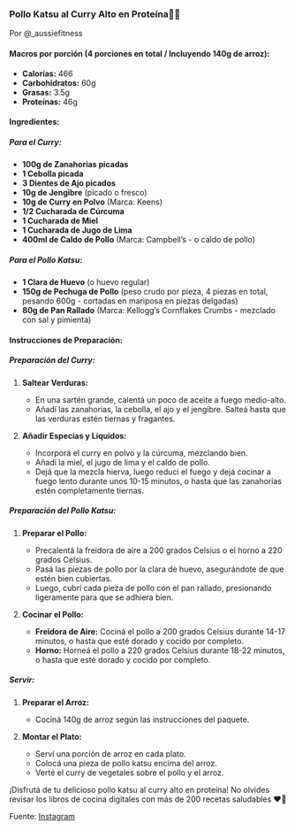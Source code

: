 ### **Pollo Katsu al Curry Alto en Proteína🍗🥘**
Por @_aussiefitness

#### **Macros por porción (4 porciones en total / Incluyendo 140g de arroz):**
- **Calorías:** 466
- **Carbohidratos:** 60g
- **Grasas:** 3.5g
- **Proteínas:** 46g

#### **Ingredientes:**

##### **Para el Curry:**
- **100g de Zanahorias picadas**
- **1 Cebolla picada**
- **3 Dientes de Ajo picados**
- **10g de Jengibre** (picado o fresco)
- **10g de Curry en Polvo** (Marca: Keens)
- **1/2 Cucharada de Cúrcuma**
- **1 Cucharada de Miel**
- **1 Cucharada de Jugo de Lima**
- **400ml de Caldo de Pollo** (Marca: Campbell’s - o caldo de pollo)

##### **Para el Pollo Katsu:**
- **1 Clara de Huevo** (o huevo regular)
- **150g de Pechuga de Pollo** (peso crudo por pieza, 4 piezas en total, pesando 600g - cortadas en mariposa en piezas delgadas)
- **80g de Pan Rallado** (Marca: Kellogg’s Cornflakes Crumbs - mezclado con sal y pimienta)

#### **Instrucciones de Preparación:**

##### **Preparación del Curry:**
1. **Saltear Verduras:**
   - En una sartén grande, calentá un poco de aceite a fuego medio-alto.
   - Añadí las zanahorias, la cebolla, el ajo y el jengibre. Salteá hasta que las verduras estén tiernas y fragantes.

2. **Añadir Especias y Líquidos:**
   - Incorporá el curry en polvo y la cúrcuma, mezclando bien.
   - Añadí la miel, el jugo de lima y el caldo de pollo.
   - Dejá que la mezcla hierva, luego reducí el fuego y dejá cocinar a fuego lento durante unos 10-15 minutos, o hasta que las zanahorias estén completamente tiernas.

##### **Preparación del Pollo Katsu:**
1. **Preparar el Pollo:**
   - Precalentá la freidora de aire a 200 grados Celsius o el horno a 220 grados Celsius.
   - Pasá las piezas de pollo por la clara de huevo, asegurándote de que estén bien cubiertas.
   - Luego, cubrí cada pieza de pollo con el pan rallado, presionando ligeramente para que se adhiera bien.

2. **Cocinar el Pollo:**
   - **Freidora de Aire:** Cociná el pollo a 200 grados Celsius durante 14-17 minutos, o hasta que esté dorado y cocido por completo.
   - **Horno:** Horneá el pollo a 220 grados Celsius durante 18-22 minutos, o hasta que esté dorado y cocido por completo.

##### **Servir:**
1. **Preparar el Arroz:**
   - Cociná 140g de arroz según las instrucciones del paquete.

2. **Montar el Plato:**
   - Serví una porción de arroz en cada plato.
   - Colocá una pieza de pollo katsu encima del arroz.
   - Verté el curry de vegetales sobre el pollo y el arroz.

¡Disfrutá de tu delicioso pollo katsu al curry alto en proteína! No olvides revisar los libros de cocina digitales con más de 200 recetas saludables ❤️📖

Fuente: [Instagram](https://www.instagram.com/p/C8wkXlIIDDv/)